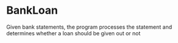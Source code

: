# BankLoan
Given bank statements, the program processes the statement and determines whether a loan should be given out or not

